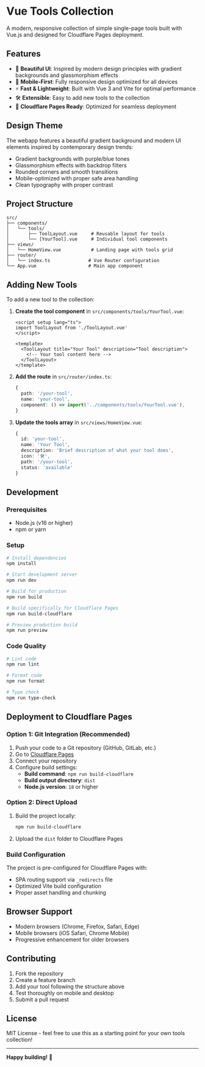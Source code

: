 # Vue Tools Collection

A modern, responsive collection of simple single-page tools built with Vue.js and designed for Cloudflare Pages deployment.

## Features

- 🎨 **Beautiful UI**: Inspired by modern design principles with gradient backgrounds and glassmorphism effects
- 📱 **Mobile-First**: Fully responsive design optimized for all devices
- ⚡ **Fast & Lightweight**: Built with Vue 3 and Vite for optimal performance
- 🛠️ **Extensible**: Easy to add new tools to the collection
- 🚀 **Cloudflare Pages Ready**: Optimized for seamless deployment

## Design Theme

The webapp features a beautiful gradient background and modern UI elements inspired by contemporary design trends:
- Gradient backgrounds with purple/blue tones
- Glassmorphism effects with backdrop filters
- Rounded corners and smooth transitions
- Mobile-optimized with proper safe area handling
- Clean typography with proper contrast

## Project Structure

```
src/
├── components/
│   └── tools/
│       ├── ToolLayout.vue     # Reusable layout for tools
│       └── [YourTool].vue     # Individual tool components
├── views/
│   └── HomeView.vue           # Landing page with tools grid
├── router/
│   └── index.ts              # Vue Router configuration
└── App.vue                   # Main app component
```

## Adding New Tools

To add a new tool to the collection:

1. **Create the tool component** in `src/components/tools/YourTool.vue`:
   ```vue
   <script setup lang="ts">
   import ToolLayout from './ToolLayout.vue'
   </script>

   <template>
     <ToolLayout title="Your Tool" description="Tool description">
       <!-- Your tool content here -->
     </ToolLayout>
   </template>
   ```

2. **Add the route** in `src/router/index.ts`:
   ```typescript
   {
     path: '/your-tool',
     name: 'your-tool',
     component: () => import('../components/tools/YourTool.vue'),
   }
   ```

3. **Update the tools array** in `src/views/HomeView.vue`:
   ```typescript
   {
     id: 'your-tool',
     name: 'Your Tool',
     description: 'Brief description of what your tool does',
     icon: '🛠️',
     path: '/your-tool',
     status: 'available'
   }
   ```

## Development

### Prerequisites
- Node.js (v16 or higher)
- npm or yarn

### Setup
```bash
# Install dependencies
npm install

# Start development server
npm run dev

# Build for production
npm run build

# Build specifically for Cloudflare Pages
npm run build-cloudflare

# Preview production build
npm run preview
```

### Code Quality
```bash
# Lint code
npm run lint

# Format code
npm run format

# Type check
npm run type-check
```

## Deployment to Cloudflare Pages

### Option 1: Git Integration (Recommended)

1. Push your code to a Git repository (GitHub, GitLab, etc.)
2. Go to [Cloudflare Pages](https://pages.cloudflare.com/)
3. Connect your repository
4. Configure build settings:
   - **Build command**: `npm run build-cloudflare`
   - **Build output directory**: `dist`
   - **Node.js version**: `18` or higher

### Option 2: Direct Upload

1. Build the project locally:
   ```bash
   npm run build-cloudflare
   ```

2. Upload the `dist` folder to Cloudflare Pages

### Build Configuration

The project is pre-configured for Cloudflare Pages with:
- SPA routing support via `_redirects` file
- Optimized Vite build configuration
- Proper asset handling and chunking

## Browser Support

- Modern browsers (Chrome, Firefox, Safari, Edge)
- Mobile browsers (iOS Safari, Chrome Mobile)
- Progressive enhancement for older browsers

## Contributing

1. Fork the repository
2. Create a feature branch
3. Add your tool following the structure above
4. Test thoroughly on mobile and desktop
5. Submit a pull request

## License

MIT License - feel free to use this as a starting point for your own tools collection!

---

**Happy building!** 🚀
